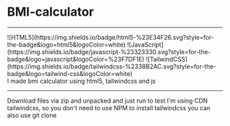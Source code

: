 # BMI-calculator
<hr>
<div>
  ![HTML5](https://img.shields.io/badge/html5-%23E34F26.svg?style=for-the-badge&logo=html5&logoColor=white)
  ![JavaScript](https://img.shields.io/badge/javascript-%23323330.svg?style=for-the-badge&logo=javascript&logoColor=%23F7DF1E)
  ![TailwindCSS](https://img.shields.io/badge/tailwindcss-%2338B2AC.svg?style=for-the-badge&logo=tailwind-css&logoColor=white)
</div>
I made bmi calculator using html5, tailwindcss and js
<hr>
Download files via zip and unpacked and just run to test I'm using CDN tailwindcss, so you don't need to use NPM to install tailwindcss  you can also use git clone

